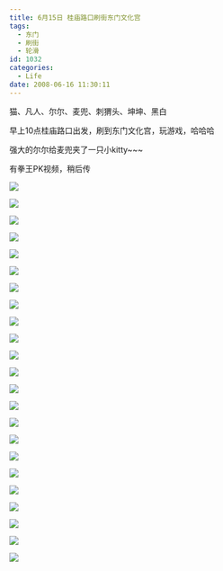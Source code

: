 ```yaml
---
title: 6月15日 桂庙路口刷街东门文化宫
tags:
  - 东门
  - 刷街
  - 轮滑
id: 1032
categories:
  - Life
date: 2008-06-16 11:30:11
---
```


猫、凡人、尔尔、麦兜、刺猬头、坤坤、黑白 

早上10点桂庙路口出发，刷到东门文化宫，玩游戏，哈哈哈

强大的尔尔给麦兜夹了一只小kitty~~~ 

有拳王PK视频，稍后传

![](/images/2008/06/16_16_113011_10134.jpg) 

![](/images/2008/06/16_16_113011_0_10135.jpg) 

![](/images/2008/06/16_16_113011_1_10136.jpg) 

![](/images/2008/06/16_16_113011_2_10137.jpg) 

![](/images/2008/06/16_16_113011_3_10138.jpg) 

![](/images/2008/06/16_16_113011_4_10139.jpg) 

![](/images/2008/06/16_16_113011_5_10140.jpg) 

![](/images/2008/06/16_16_113011_6_10141.jpg) 

![](/images/2008/06/16_16_113011_7_10142.jpg) 

![](/images/2008/06/16_16_113011_8_10143.jpg) 

![](/images/2008/06/16_16_113011_9_10144.jpg) 

![](/images/2008/06/16_16_113011_10_10145.jpg) 

![](/images/2008/06/16_16_113011_11_10146.jpg) 

![](/images/2008/06/16_16_113011_12_10147.jpg) 

![](/images/2008/06/16_16_113011_13_10148.jpg) 

![](/images/2008/06/16_16_113011_14_10149.jpg) 

![](/images/2008/06/16_16_113011_15_10150.jpg) 

![](/images/2008/06/16_16_113011_16_10151.jpg) 

![](/images/2008/06/16_16_113011_17_10152.jpg) 

![](/images/2008/06/16_16_113011_18_10153.jpg) 

![](/images/2008/06/16_16_113011_19_10154.jpg) 

![](/images/2008/06/16_16_113011_20_10155.jpg) 

![](/images/2008/06/16_16_113011_21_10156.jpg)